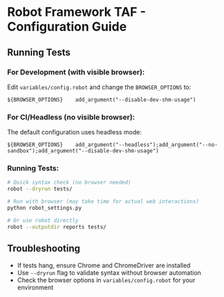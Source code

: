 # Robot Framework TAF - Configuration Guide

## Running Tests

### For Development (with visible browser):
Edit `variables/config.robot` and change the `BROWSER_OPTIONS` to:
```
${BROWSER_OPTIONS}    add_argument("--disable-dev-shm-usage")
```

### For CI/Headless (no visible browser):
The default configuration uses headless mode:
```
${BROWSER_OPTIONS}    add_argument("--headless");add_argument("--no-sandbox");add_argument("--disable-dev-shm-usage")
```

### Running Tests:
```bash
# Quick syntax check (no browser needed)
robot --dryrun tests/

# Run with browser (may take time for actual web interactions)
python robot_settings.py

# Or use robot directly
robot --outputdir reports tests/
```

## Troubleshooting

- If tests hang, ensure Chrome and ChromeDriver are installed
- Use `--dryrun` flag to validate syntax without browser automation
- Check the browser options in `variables/config.robot` for your environment